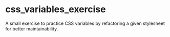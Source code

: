 # css_variables_exercise
A small exercise to practice CSS variables by refactoring a given stylesheet for better maintainability.
